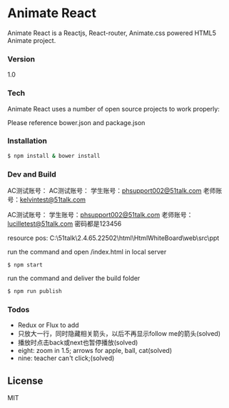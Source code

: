 # Animate React

Animate React is a Reactjs, React-router, Animate.css powered HTML5 Animate project.


### Version
1.0

### Tech

Animate React uses a number of open source projects to work properly:

Please reference bower.json and package.json

### Installation



```sh
$ npm install & bower install
```

### Dev and Build

AC测试账号：
AC测试账号：
学生账号：phsupport002@51talk.com
老师账号：kelvintest@51talk.com



AC测试账号：
学生账号：phsupport002@51talk.com
老师账号：lucilletest@51talk.com
密码都是123456

resource pos: C:\51talk\2.4.65.22502\html\HtmlWhiteBoard\web\src\ppt

run the command and open /index.html in local server

```sh: 
$ npm start
```

run the command and deliver the build folder

```sh
$ npm run publish
```



### Todos

 - Redux or Flux to add
 - 只放大一行，同时隐藏相关箭头，以后不再显示follow me的箭头(solved)
 - 播放时点击back或next也暂停播放(solved)
 - eight: zoom in 1.5; arrows for apple, ball, cat(solved)
 - nine: teacher can't click;(solved)

License
----

MIT


